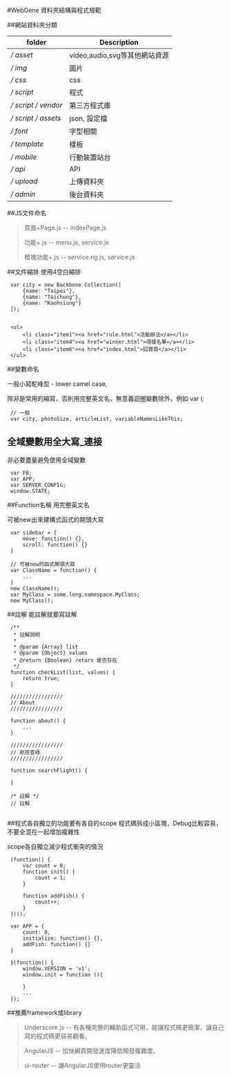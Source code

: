 #WebGene 資料夾結構與程式規範


##網站資料夾分類

folder                |    Description   
----------------------|-------------------------------
*/ asset*             |  video,audio,svg等其他網站資源
*/ img*               |  圖片
*/ css*               |  css
*/ script*            |  程式
*/ script / vendor*   |  第三方程式庫
*/ script / assets*   |  json, 設定檔
*/ font*              |  字型相關
*/ template*          |  樣板
*/ mobile*            |  行動裝置站台
*/ api*               |  API
*/ upload*            |  上傳資料夾
*/ admin*             |  後台資料夾



        

##JS文件命名
> 頁面+Page.js -- indexPage.js
>
> 功能+.js -- menu.js, service.js
>
> 模塊功能+.js -- service.ng.js, service.js


##文件縮排
使用4空白縮排

```
 var city = new Backbone.Collection([
     {name: "Taipei"},
     {name: "Taichung"},
     {name: "Kaohsiung"}
 ]);
 

 <ul>
     <li class="item1"><a href="rule.html">活動辦法</a></li>
     <li class="item4"><a href="winner.html">得獎名單</a></li>
     <li class="item6"><a href="index.html">回首頁</a></li>
 </ul>
```

##變數命名

一般小寫駝峰型 - lower camel case,

除非是常用的縮寫，否則用完整英文名，無意義迴圈變數除外，例如 var i;

```
 // 一般
 var city, photoSize, articleList, variableNamesLikeThis;
```

## 全域變數用全大寫_連接
非必要盡量避免使用全域變數

```
 var FB;
 var APP;
 var SERVER_CONFIG;
 window.STATE;
```

##Function名稱
用完整英文名

可被new出來建構式函式的開頭大寫

```
 var sidebar = {
     move: function() {},
     scroll: function() {}
 }
 
 // 可被new的函式開頭大寫
 var ClassName = function() {
     ...
 }
 new ClassName();
 var MyClass = some.long.namespace.MyClass;
 new MyClass();
```

##註解
能註解就要寫註解

```
 /**
  * 註解說明
  *
  * @param {Array} list
  * @param {Object} values
  * @return {Boolean} return 是否存在
  */
 function checkList(list, values) {
     return true;
 }
 
 /////////////////
 // About 
 /////////////////
 
 function about() {
     ...
 }
 
 /////////////////
 // 航班查尋 
 /////////////////
 
 function searchFlight() {
 
 }
 
 /* 註解 */
 // 註解
 
```

##程式各自獨立的功能要有各自的scope
程式碼拆成小區塊，Debug比較容易，不要全混在一起增加複雜性

scope各自獨立減少程式衝突的情況

```
 (function() {
     var count = 0;
     function init() {
         count = 1;
     }
     
     function addFish() {
         count++;
     }
 })();
 
 var APP = {
     count: 0,
     initialize: function() {},
     addFish: function() {}
 }
 
 $(function() {
     window.VERSION = 'v1';
     window.init = function (){
     
     }
     ...
 });
```

##推薦framework或library
> Underscore.js -- 有各種完整的輔助函式可用，能讓程式碼更簡潔，讓自己寫的程式碼更容易觀看。
>
> AngularJS -- 加快網頁開發速度降低開發複雜度。
>
> ui-router -- 讓AngularJS使用router更靈活
